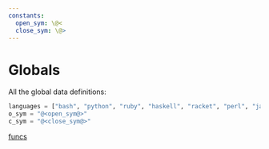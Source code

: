 ```yaml
---
constants:
  open_sym: \@<
  close_sym: \@>
---
```


# Globals

All the global data definitions:

```python {name=globals}
languages = ["bash", "python", "ruby", "haskell", "racket", "perl", "javascript"]
o_sym = "@<open_sym@>"
c_sym = "@<close_sym@>"
```

[funcs](funcs.o.md)
